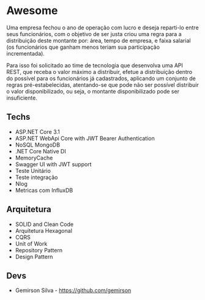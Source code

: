 # Awesome

Uma empresa fechou o ano de operação com lucro e deseja reparti-lo entre seus funcionários, com o objetivo
de ser justa criou uma regra para a distribuição deste montante por: área, tempo de empresa, e faixa salarial
(os funcionários que ganham menos teriam sua participação incrementada).

Para isso foi solicitado ao time de tecnologia que desenvolva uma API REST, que receba o valor máximo a
distribuir, efetue a distribuição dentro do possível para os funcionários já cadastrados, aplicando um conjunto
de regras pré-estabelecidas, atentando-se que pode não ser possível distribuir o valor disponibilizado, ou
seja, o montante disponibilizado pode ser insuficiente.

## Techs
- ASP.NET Core 3.1
- ASP.NET WebApi Core with JWT Bearer Authentication
- NoSQL MongoDB
- .NET Core Native DI
- MemoryCache
- Swagger UI with JWT support
- Teste Unitário
- Teste integração
- Nlog
- Metricas com InfluxDB

## Arquitetura

- SOLID and Clean Code
- Arquitetura Hexagonal
- CQRS
- Unit of Work
- Repository Pattern
- Design Pattern

## Devs
- Gemirson Silva - https://github.com/gemirson

